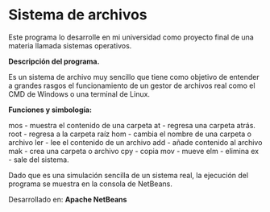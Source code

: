 # Sistema de archivos

Este programa lo desarrolle en mi universidad como proyecto final de una materia llamada sistemas operativos.

__Descripción del programa.__

Es un sistema de archivo muy sencillo que tiene como objetivo de entender a grandes rasgos el funcionamiento de un gestor de archivos real como el CMD de Windows o una terminal de Linux.

__Funciones y simbología:__

 mos - muestra el contenido de una carpeta
 at - regresa una carpeta atrás. 
 root - regresa a la carpeta raíz
 hom - cambia el nombre de una carpeta o archivo
 ler - lee el contenido de un archivo
 add - añade contenido al archivo
 mak - crea una carpeta o archivo
 cpy - copia
 mov - mueve
 elm - elimina
 ex - sale del sistema. 

Dado que es una simulación sencilla de un sistema real, la ejecución del programa se muestra en la consola de NetBeans.

Desarrollado en: __Apache NetBeans__
